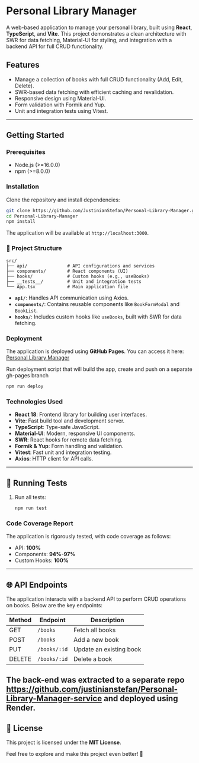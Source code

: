 # Personal Library Manager

A web-based application to manage your personal library, built using **React**, **TypeScript**, and **Vite**. This project demonstrates a clean architecture with SWR for data fetching, Material-UI for styling, and integration with a backend API for full CRUD functionality.

## Features
- Manage a collection of books with full CRUD functionality (Add, Edit, Delete).
- SWR-based data fetching with efficient caching and revalidation.
- Responsive design using Material-UI.
- Form validation with Formik and Yup.
- Unit and integration tests using Vitest.

---

## Getting Started

### Prerequisites
- Node.js (>=16.0.0)
- npm (>=8.0.0)

### Installation

Clone the repository and install dependencies:
```bash
git clone https://github.com/JustinianStefan/Personal-Library-Manager.git
cd Personal-Library-Manager
npm install
```

The application will be available at `http://localhost:3000`.

### 📂 Project Structure

```
src/
├── api/               # API configurations and services
├── components/        # React components (UI)
├── hooks/             # Custom hooks (e.g., useBooks)
├── __tests__/         # Unit and integration tests
└── App.tsx            # Main application file
```

- **`api/`**: Handles API communication using Axios.
- **`components/`**: Contains reusable components like `BookFormModal` and `BookList`.
- **`hooks/`**: Includes custom hooks like `useBooks`, built with SWR for data fetching.

### Deployment

The application is deployed using **GitHub Pages**. You can access it here:  
[Personal Library Manager](https://justinianstefan.github.io/Personal-Library-Manager/)

Run deployment script that will build the app, create and push on a separate gh-pages branch
```bash
npm run deploy
```

### Technologies Used

- **React 18**: Frontend library for building user interfaces.
- **Vite**: Fast build tool and development server.
- **TypeScript**: Type-safe JavaScript.
- **Material-UI**: Modern, responsive UI components.
- **SWR**: React hooks for remote data fetching.
- **Formik & Yup**: Form handling and validation.
- **Vitest**: Fast unit and integration testing.
- **Axios**: HTTP client for API calls.

---

## 🧪 Running Tests

1. Run all tests:
   ```bash
   npm run test
   ```

### Code Coverage Report
The application is rigorously tested, with code coverage as follows:
- API: **100%**
- Components: **94%-97%**
- Custom Hooks: **100%**

---

## 🌐 API Endpoints
The application interacts with a backend API to perform CRUD operations on books. Below are the key endpoints:

| Method | Endpoint    | Description              |
|--------|-------------|--------------------------|
| GET    | `/books`    | Fetch all books          |
| POST   | `/books`    | Add a new book           |
| PUT    | `/books/:id`| Update an existing book  |
| DELETE | `/books/:id`| Delete a book            |

The back-end was extracted to a separate repo https://github.com/justinianstefan/Personal-Library-Manager-service and deployed using Render.
---

## 📝 License
This project is licensed under the **MIT License**.

Feel free to explore and make this project even better! 🚀